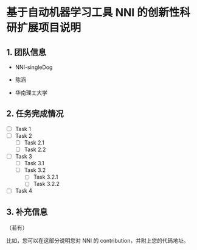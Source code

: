# 基于自动机器学习工具 NNI 的创新性科研扩展项目说明

## 1. 团队信息

+ NNI-singleDog

+ 陈涵

+ 华南理工大学


## 2. 任务完成情况

- [ ] Task 1
- [ ] Task 2
  - [ ] Task 2.1
  - [ ] Task 2.2
- [ ] Task 3
  - [ ] Task 3.1
  - [ ] Task 3.2
    - [ ] Task 3.2.1
    - [ ] Task 3.2.2
- [ ] Task 4

## 3. 补充信息

（若有）

比如，您可以在这部分说明您对 NNI 的 contribution，并附上您的代码地址。
